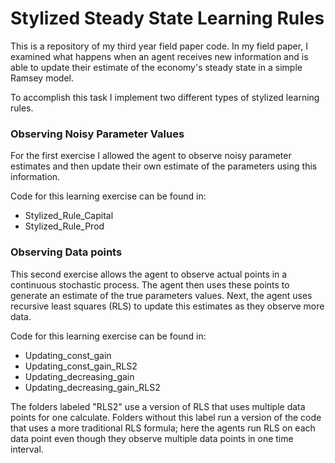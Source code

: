 # Stylized Steady State Learning Rules 

This is a repository of my third year field paper code. 
In my field paper, 
I examined what happens when an agent receives new information and is able to update their estimate of the economy's steady state in a simple Ramsey model. 

To accomplish this task I implement two different types of stylized learning rules. 

### Observing Noisy Parameter Values 

For the first exercise I allowed the agent to observe noisy parameter estimates and then update their own estimate of the parameters using this information. 

Code for this learning exercise can be found in: 

- Stylized_Rule_Capital
- Stylized_Rule_Prod 

### Observing Data points 

This second exercise allows the agent to observe actual points in a continuous stochastic process. 
The agent then uses these points to generate an estimate of the true parameters values. 
Next, the agent uses recursive least squares (RLS) to update this estimates as they observe more data. 

Code for this learning exercise can be found in: 

- Updating_const_gain
- Updating_const_gain_RLS2 
- Updating_decreasing_gain
- Updating_decreasing_gain_RLS2 

The folders labeled "RLS2" use a version of RLS that uses multiple data points for one calculate. 
Folders without this label run a version of the code that uses a more traditional RLS formula; 
here the agents run RLS on each data point even though they observe multiple data points in one time interval. 


